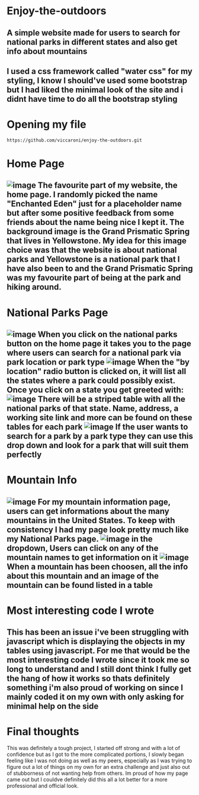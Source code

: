 # Enjoy-the-outdoors
A simple website made for users to search for national parks in different states and also get info about mountains
---
I used a css framework called "water css" for my styling, I know I should've used some bootstrap but I had liked the minimal look of the site and i didnt have time to do all the bootstrap styling
---
# Opening my file
```
https://github.com/viccaroni/enjoy-the-outdoors.git
```
# Home Page
![image](https://github.com/viccaroni/enjoy-the-outdoors/assets/130574380/d0fdd2a7-15d8-456b-98f1-4f116a866ec8)
The favourite part of my website, the home page. I randomly picked the name "Enchanted Eden" just for a placeholder name but after some positive feedback from some friends about the name being nice I kept it.
The background image is the Grand Prismatic Spring that lives in Yellowstone. My idea for this image choice was that the website is about national parks and Yellowstone is a national park that I have also been to and the Grand Prismatic Spring was my favourite part of being at the park and hiking around.
---
# National Parks Page
![image](https://github.com/viccaroni/enjoy-the-outdoors/assets/130574380/5363a76c-8c8e-462a-9cd2-527474f708cb)
When you click on the national parks button on the home page it takes you to the page where users can search for a national park via park location or park type 
![image](https://github.com/viccaroni/enjoy-the-outdoors/assets/130574380/3a24f8f3-7ef2-4c7c-94d3-991dc3befd74)
When the "by location" radio button is clicked on, it will list all the states where a park could possibly exist. Once you click on a state you get greeted with:
![image](https://github.com/viccaroni/enjoy-the-outdoors/assets/130574380/00f9cb16-3f75-4a1d-bec3-181aaa20ff9c)
There will be a striped table with all the national parks of that state. Name, address, a working site link and more can be found on these tables for each park
![image](https://github.com/viccaroni/enjoy-the-outdoors/assets/130574380/04122efb-44db-48e6-88ef-293f7f2478cc)
If the user wants to search for a park by a park type they can use this drop down and look for a park that will suit them perfectly
---
# Mountain Info
![image](https://github.com/viccaroni/enjoy-the-outdoors/assets/130574380/797aa0cf-6218-4b4c-88e5-a05e9567c13f)
For my mountain information page, users can get informations about the many mountains in the United States. To keep with consistency I had my page look pretty much like my National Parks page.
![image](https://github.com/viccaroni/enjoy-the-outdoors/assets/130574380/1643153d-3b8a-4a13-9fd5-e1915bcf4545)
in the dropdown, Users can click on any of the mountain names to get information on it
![image](https://github.com/viccaroni/enjoy-the-outdoors/assets/130574380/af6c4496-9452-4ab4-92c2-c7047747463b)
When a mountain has been choosen, all the info about this mountain and an image of the mountain can be found listed in a table 
---
# Most interesting code I wrote
This has been an issue i've been struggling with javascript which is displaying the objects in my tables using javascript. For me that would be the most interesting code I wrote since it took me so long to understand and I still dont think I fully get the hang of how it works so thats definitely something i'm also proud of working on since I mainly coded it on my own with only asking for minimal help on the side 
---
# Final thoughts
This was definitely a tough project, I started off strong and with a lot of confidence but as I got to the more complicated portions, I slowly began feeling like I was not doing as well as my peers, especially as I was trying to figure out a lot of things on my own for an extra challenge and just also out of stubborness of not wanting help from others. Im proud of how my page came out but I couldve definitely did this all a lot better for a more professional and official look.
